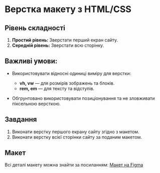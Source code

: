 # Верстка макету з HTML/CSS

## Рівень складності

1. **Простий рівень:** Зверстати перший екран сайту.
2. **Середній рівень:** Зверстати всю сторінку.

## Важливі умови:

- Використовувати відносні одиниці виміру для верстки:
  - **vh, vw** — для розмірів зображень та блоків.
  - **rem, em** — для тексту та відступів.
  
- Обгрунтовано використовувати позиціонування та не зловживати піксельною версткою.

## Завдання

1. Виконати верстку першого екрану сайту згідно з макетом.
2. Виконати верстку всієї сторінки сайту за поданим макетом.

## Макет

Всі деталі макету можна знайти за посиланням:
[Макет на Figma](https://www.figma.com/landing_page)
